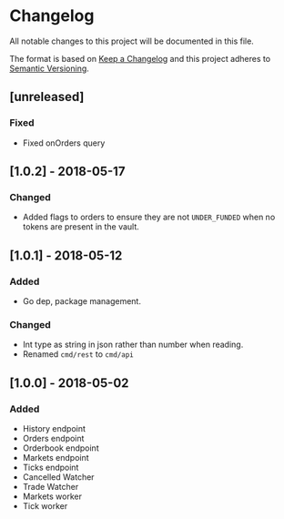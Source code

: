 # Changelog

All notable changes to this project will be documented in this file.

The format is based on [Keep a Changelog](http://keepachangelog.com/en/1.0.0/)
and this project adheres to [Semantic Versioning](http://semver.org/spec/v2.0.0.html).

## [unreleased]

### Fixed
 - Fixed onOrders query

## [1.0.2] - 2018-05-17

### Changed
 - Added flags to orders to ensure they are not ```UNDER_FUNDED``` when no tokens are present in the vault.

## [1.0.1] - 2018-05-12

### Added
 - Go dep, package management.
 
### Changed
 - Int type as string in json rather than number when reading.
 - Renamed ```cmd/rest``` to ```cmd/api```

## [1.0.0] - 2018-05-02

### Added
 - History endpoint
 - Orders endpoint
 - Orderbook endpoint
 - Markets endpoint
 - Ticks endpoint
 - Cancelled Watcher
 - Trade Watcher
 - Markets worker
 - Tick worker
